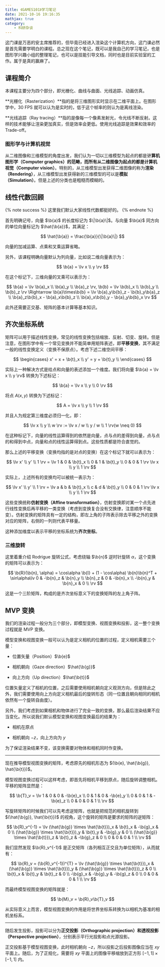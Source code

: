 ```yaml
---
title: 《GAMES101》学习笔记
date: 2021-10-16 19:16:35
mathjax: true
category:
    - 科研杂谈
---
```


这门课是万恶的安主席推荐的，但毕竟已经进入渲染这个计算机方向，这门课必然是首先需要学明白的课程。总之现在这个笔记，既可以是我自己的学习笔记，也是图形学兴趣小组的整理笔记，也可以是技能引导文档，同时也是目前实验室的工作。属于是真的赢麻了。

<!-- more -->

$$
\newcommand{\b}{\boldsymbol}
\newcommand{\lv}{\left(\begin{matrix}}
\newcommand{\rv}{\end{matrix}\right)}
$$

## 课程简介

本课程主要分为四个部分，即光栅化、曲线与曲面、光线追踪、动画仿真。

**光栅化（Rasterization）**指的是将三维图形实时显示在二维平面上。在图形学中，30 FPS 就可以认为是实时的，低于这个帧率的则认为是离线渲染。

**光线追踪（Ray tracing）**指的是像每一个像素发射光，令光线不断反射。这样的技术能够让渲染更加真实，但是效率会更低。使用光线追踪是效果和效率的 Trade-off。

### 图形学与计算机视觉

从二维图像和三维模型的角度出发，我们认为一切以三维模型为起点的都是**计算机图形学（Computer graphics）**的范畴，而所有从二维图像为起点的都是**计算机视觉（Computer vision）**。特别的，从三维模型出发获得二维图像的称为**渲染（Rendering）**，从三维模型出发获得新的三维模型的可以是**模拟（Simulation）**。但是上述的分类也是粗糙而模糊的。

## 线性代数回顾

{% note success %}
这里我们默认大家线性代数都挺好的。
{% endnote %}

首先明确记号，向量 $\b{a}$ 的长度标记为 $\|\b{a}\|$。与向量 $\b{a}$ 同方向的单位向量标记为 $\hat{\b{a}}$，其满足：

$$
\hat{\b{a}} = \frac{\b{a}}{\|\b{a}\|}
$$

向量的加减运算、点乘和叉乘运算省略。

另外，该课程明确向量默认为列向量，比如说二维向量表示为：

$$
\b{a} = \lv x \\ y \rv
$$

在这个标记下，三维向量的叉乘可以表示为：

$$
\b{a} = \lv \b{a}_x \\ \b{a}_y \\ \b{a}_z \rv, \b{b} = \lv \b{b}_x \\ \b{b}_y \\ \b{b}_z \rv \Rightarrow \b{a}\times\b{b} = \lv \b{a}_y\b{b}_z - \b{b}_y\b{a}_z \\ \b{a}_z\b{b}_x - \b{a}_x\b{b}_z \\ \b{a}_x\b{b}_y - \b{a}_y\b{b}_x \rv
$$

此外还需要正交基、矩阵的基本计算等基本知识。

## 齐次坐标系统

矩阵可以用于描述线性变换，常见的线性变换包括缩放、反射、切变、旋转。但是注意，在图形学中有一个常见变换并不能简单用矩阵表述，即**平移变换**，其不满足一般的线性变换定义（变换不保原点）。考虑下述二维空间平移：

$$
\begin{cases}
x' = x + \b{t}_x \\
y' = y + \b{t}_y \\
\end{cases}
$$

实际上一种解决方式是给点和向量的表述添加一个维度。我们将向量 $\b{a} = \lv x \\ y \rv$ 转换为下述标记：

$$
\b{a} = \lv x \\ y \\ 0 \rv
$$

将点 $A(x, y)$ 转换为下述标记：

$$
A = \lv x \\ y \\ 1 \rv
$$

并且人为规定第三维度必须归一化，即：

$$
\lv x \\ y \\ w \rv := \lv x / w \\ y / w \\ 1 \rv(w \neq 0)
$$

在这种标记下，向量的线性运算得到的依然是向量，点与点的差得到向量，点与点的和得到中点，向量和点的线性运算得到点。这些性质都是符合直觉的。

那么上述的平移变换（变换均指的是对点的变换）在这个标记下就可以表示为：

$$
\lv x' \\ y' \\ 1 \rv = \lv 1 & 0 & \b{t}_x \\ 0 & 1 & \b{t}_y \\ 0 & 0 & 1 \rv \lv x \\ y \\ 1 \rv
$$

实际上，上述所有的变换均可以被统一表示为：

$$
\lv x' \\ y' \\ 1 \rv = \lv a & b & \b{t}_x \\ c & d & \b{t}_y \\ 0 & 0 & 1 \rv \lv x \\ y \\ 1 \rv
$$

这些变换统称**仿射变换（Affine transformation）**，仿射变换即对某一个点先进行线性变换后再平移的一类变换（考虑到变换复合没有交换律，注意顺序不能变）。仿射变换的矩阵具有一定的结构，即左上角的子阵表示除去平移之外的变换对应的矩阵，右侧的一列则代表平移量。

这种添加维度以表示平移的坐标系统为**齐次坐标**。

### 三维旋转

这里着重介绍 Rodrigue 旋转公式，考虑绕轴 $\b{n}$ 逆时针旋转 $\alpha$，这个变换的矩阵可以表示为：

$$
\b{R}(\b{n}, \alpha) = \cos\alpha \b{I} + (1 - \cos\alpha) \b{n}\b{n}^T + \sin\alpha\lv
0 & -\b{n}_z & \b{n}_y \\
\b{n}_z & 0 & -\b{n}_x \\
-\b{n}_y & \b{n}_x & 0 \\
\rv
$$

这是一个三阶矩阵，构成的是齐次坐标意义下的变换矩阵的左上角子阵。

## MVP 变换

我们的渲染过程一般分为三个部分，即模型变换、视图变换和投影，这一整个变换过程就是 MVP 变换。

模型变换和视图变换一般可以认为是定义相机的位置的过程，定义相机需要三个量：

- 位置矢量（Position）$\b{e}$

- 相机朝向（Gaze direction）$\hat{\b{g}}$

- 向上方向（Up direction）$\hat{\b{t}}$

位置矢量定义了相机的位置，之后需要使用相机朝向定义观测方向，但是除此之外，我们需要使用向上方向定义相机最后的旋转形态（同一位置且朝向相同的相机依然有一个旋转自由度）。

另外，我们考虑到如果相机和物体进行了完全一致的变换，那么最后渲染结果不应当变化。所以说我们默认模型变换和视图变换最后的结果为：

- 相机在原点

- 相机朝向 $-z$，向上方向为 $y$

为了保证渲染结果不变，该变换需要对物体和相机同时作变换。

---

现在推导模型视图变换的矩阵，考虑原先的相机形态为 $(\b{e}, \hat{\b{g}}, \hat{\b{t}})$。

模型视图变换过程可以这样考虑，即首先将相机平移到原点，随后旋转调整相机。平移的矩阵显然是：

$$
\b{T}_v = \lv
1 & 0 & 0 & -\b{e}_x \\
0 & 1 & 0 & -\b{e}_y \\
0 & 0 & 1 & -\b{e}_z \\
0 & 0 & 0 & 1 \\
\rv
$$

写旋转矩阵的时候我们可以先考虑逆矩阵，也就是把规范的相机旋转到 $(\hat{\b{g}}, \hat{\b{t}})$ 的视角，这个旋转的矩阵是要求的矩阵的逆矩阵：

$$
\b{R}_v^{-1} = \lv
(\hat{\b{g}} \times \hat{\b{t}})_x & \b{t}_x & -\b{g}_x & 0 \\
(\hat{\b{g}} \times \hat{\b{t}})_y & \b{t}_y & -\b{g}_y & 0 \\
(\hat{\b{g}} \times \hat{\b{t}})_z & \b{t}_z & -\b{g}_z & 0 \\
0 & 0 & 0 & 1 \\
\rv
$$

我们显然发现 $\b{R}_v^{-1}$ 是正交矩阵（各列相互正交且为单位矩阵），从而就有：

$$
\b{R}_v = (\b{R}_v^{-1})^{T} = \lv
(\hat{\b{g}} \times \hat{\b{t}})_x & (\hat{\b{g}} \times \hat{\b{t}})_y & (\hat{\b{g}} \times \hat{\b{t}})_z & 0 \\
\b{t}_x & \b{t}_y & \b{t}_z & 0 \\
-\b{g}_x & -\b{g}_y & -\b{g}_z & 0 \\
0 & 0 & 0 & 1 \\
\rv
$$

而最终模型视图变换的矩阵就是：

$$
\b{M}_v = \b{R}_v\b{T}_v
$$

从实际意义上而言，模型视图变换的作用是将世界坐标系转换为以相机为基准的相机坐标系。

---

随后发生投影，投影可以分为**正交投影（Orthographic projection）**和**透视投影（Perspective projection）**，分别表示平行光投影和点光源投影。

正交投影基于模型视图变换，此时相机朝向 $-z$，所以投影之后投影图像应当在 $xy$ 平面上。随后，为了正规化，需要将 $xy$ 平面上的图像平移缩放到正方形 $[-1, 1]\times[-1, 1]$ 内。